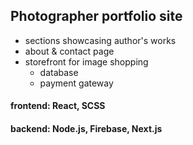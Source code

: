 ## Photographer portfolio site

- sections showcasing author's works
- about & contact page 
- storefront for image shopping 
  * database
  * payment gateway
  
#### frontend: React, SCSS

#### backend: Node.js, Firebase, Next.js

